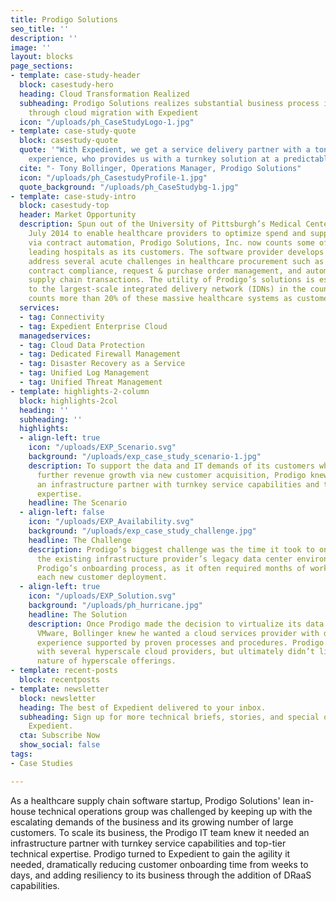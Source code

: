```yaml
---
title: Prodigo Solutions
seo_title: ''
description: ''
image: ''
layout: blocks
page_sections:
- template: case-study-header
  block: casestudy-hero
  heading: Cloud Transformation Realized
  subheading: Prodigo Solutions realizes substantial business process improvements
    through cloud migration with Expedient
  icon: "/uploads/ph_CaseStudyLogo-1.jpg"
- template: case-study-quote
  block: casestudy-quote
  quote: '"With Expedient, we get a service delivery partner with a ton of VMware
    experience, who provides us with a turnkey solution at a predictable monthly cost."'
  cite: "- Tony Bollinger, Operations Manager, Prodigo Solutions"
  icon: "/uploads/ph_CasestudyProfile-1.jpg"
  quote_background: "/uploads/ph_CaseStudybg-1.jpg"
- template: case-study-intro
  block: casestudy-top
  header: Market Opportunity
  description: Spun out of the University of Pittsburgh’s Medical Center (UPMC) in
    July 2014 to enable healthcare providers to optimize spend and supply chain processes
    via contract automation, Prodigo Solutions, Inc. now counts some of the nation’s
    leading hospitals as its customers. The software provider develops solutions that
    address several acute challenges in healthcare procurement such as contract management,
    contract compliance, request & purchase order management, and automation of digital
    supply chain transactions. The utility of Prodigo’s solutions is especially attractive
    to the largest-scale integrated delivery network (IDNs) in the country, as Prodigo
    counts more than 20% of these massive healthcare systems as customers.
  services:
  - tag: Connectivity
  - tag: Expedient Enterprise Cloud
  managedservices:
  - tag: Cloud Data Protection
  - tag: Dedicated Firewall Management
  - tag: Disaster Recovery as a Service
  - tag: Unified Log Management
  - tag: Unified Threat Management
- template: highlights-2-column
  block: highlights-2col
  heading: ''
  subheading: ''
  highlights:
  - align-left: true
    icon: "/uploads/EXP_Scenario.svg"
    background: "/uploads/exp_case_study_scenario-1.jpg"
    description: To support the data and IT demands of its customers while also facilitating
      further revenue growth via new customer acquisition, Prodigo knew it needed
      an infrastructure partner with turnkey service capabilities and top-tier technical
      expertise.
    headline: The Scenario
  - align-left: false
    icon: "/uploads/EXP_Availability.svg"
    background: "/uploads/exp_case_study_challenge.jpg"
    headline: The Challenge
    description: Prodigo’s biggest challenge was the time it took to onboard new clients;
      the existing infrastructure provider’s legacy data center environment hindered
      Prodigo’s onboarding process, as it often required months of work to launch
      each new customer deployment.
  - align-left: true
    icon: "/uploads/EXP_Solution.svg"
    background: "/uploads/ph_hurricane.jpg"
    headline: The Solution
    description: Once Prodigo made the decision to virtualize its data center using
      VMware, Bollinger knew he wanted a cloud services provider with demonstrated
      experience supported by proven processes and procedures. Prodigo began its evaluation
      with several hyperscale cloud providers, but ultimately didn’t like the one-size-fits-all
      nature of hyperscale offerings.
- template: recent-posts
  block: recentposts
- template: newsletter
  block: newsletter
  heading: The best of Expedient delivered to your inbox.
  subheading: Sign up for more technical briefs, stories, and special offers from
    Expedient.
  cta: Subscribe Now
  show_social: false
tags:
- Case Studies

---
```

As a healthcare supply chain software startup, Prodigo Solutions' lean in-house technical operations group was challenged by keeping up with the escalating demands of the business and its growing number of large customers. To scale its business, the Prodigo IT team knew it needed an infrastructure partner with turnkey service capabilities and top-tier technical expertise. Prodigo turned to Expedient to gain the agility it needed, dramatically reducing customer onboarding time from weeks to days, and adding resiliency to its business through the addition of DRaaS capabilities.